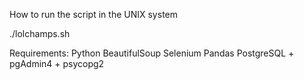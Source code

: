 How to run the script in the UNIX system

./lolchamps.sh

Requirements:
Python
BeautifulSoup
Selenium
Pandas
PostgreSQL + pgAdmin4 + psycopg2